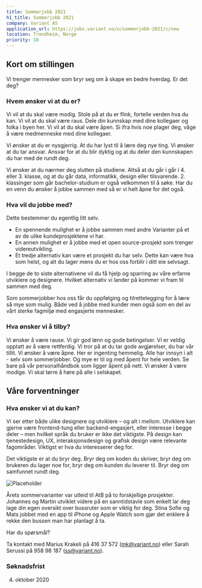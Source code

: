 ```yaml
---
title: Sommerjobb 2021
h1_title: Sommerjobb 2021
company: Variant AS
application_url: https://jobs.variant.no/o/sommerjobb-2021/c/new
location: Trondheim, Norge
priority: 10
---
```


## Kort om stillingen

Vi trenger mennesker som bryr seg om å skape en bedre hverdag. Er det deg?

### Hvem ønsker vi at du er?

Vi vil at du skal være modig. Stole på at du er flink, fortelle verden hva du kan. Vi vil at du skal være raus. Dele din kunnskap med dine kollegaer og folka i byen her. Vi vil at du skal være åpen. Si ifra hvis noe plager deg, våge å være medmenneske med dine kollegaer.

Vi ønsker at du er nysgjerrig. At du har lyst til å lære deg nye ting. Vi ønsker at du tar ansvar. Ansvar for at du blir dyktig og at du deler den kunnskapen du har med de rundt deg.

Vi ønsker at du nærmer deg slutten på studiene. Altså at du går i går i 4. eller 3. klasse, og at du går data, informatikk, design eller tilsvarende. 2. klassinger som går bachelor-studium er også velkommen til å søke. Har du en venn du ønsker å jobbe sammen med så er vi helt åpne for det også.

### Hva vil du jobbe med?

Dette bestemmer du egentlig litt selv.

- En spennende mulighet er å jobbe sammen med andre Varianter på et av de ulike kundeprosjektene vi har.
- En annen mulighet er å jobbe med et open source-prosjekt som trenger videreutvikling.
- Et tredje alternativ kan være et prosjekt du har selv. Dette kan være hva som helst, og alt du lager mens du er hos oss forblir i ditt eie selvsagt.

I begge de to siste alternativene vil du få hjelp og sparring av våre erfarne utviklere og designere. Hvilket alternativ vi lander på kommer vi fram til sammen med deg.

Som sommerjobber hos oss får du oppfølging og tilrettelegging for å lære så mye som mulig. Både ved å jobbe med kunder men også som en del av vårt sterke fagmiljø med engasjerte mennesker.

### Hva ønsker vi å tilby?

Vi ønsker å være rause. Vi gir god lønn og gode betingelser. Vi er veldig opptatt av å være rettferdig. Vi tror på at du tar gode avgjørelser, du har vår tillit. Vi ønsker å være åpne. Her er ingenting hemmelig. Alle har innsyn i alt - selv som sommerjobber. Og mye er til og med åpent for hele verden. Se bare på vår personalhåndbok som ligger åpent på nett. Vi ønsker å være modige. Vi skal tørre å høre på alle i selskapet.

## Våre forventninger

### Hva ønsker vi at du kan?

Vi ser etter både ulike designere og utviklere – og alt i mellom. Utviklere kan gjerne være frontend-tung eller backend-engasjert, eller interesse i begge deler – men hvilket språk du bruker er ikke det viktigste. På design kan tjenestedesign, UX, interaksjonsdesign og grafisk design være relevante fagområder. Viktigst er hva du interesserer deg for.

Det viktigste er at du bryr deg. Bryr deg om koden du skriver, bryr deg om brukeren du lager noe for, bryr deg om kunden du leverer til. Bryr deg om samfunnet rundt deg.

<div class="center-image">

![Placeholder](https://source.unsplash.com/random/500x500)

<caption class="subtext">

Årets sommervarianter var utleid til AtB på to forskjellige prosjekter. Johannes og Martin utviklet videre på en sanntidstavle som enkelt lar deg lage din egen oversikt over bussruter som er viktig for deg. Stina Sofie og Mats jobbet med en app til iPhone og Apple Watch som gjør det enklere å rekke den bussen man har planlagt å ta.

</caption>

</div>

Har du spørsmål?

Ta kontakt med Marius Krakeli på 416 37 572 (mk@variant.no) eller Sarah Serussi på 958 98 187 (ss@variant.no).

### Søknadsfrist

4. oktober 2020
